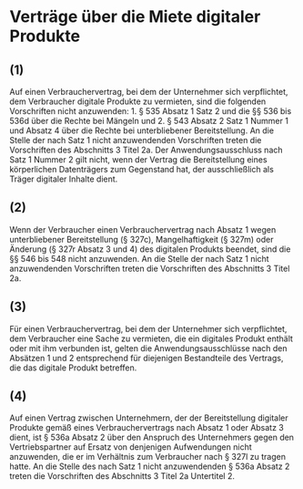 # Verträge über die Miete digitaler Produkte



## (1)

 Auf einen Verbrauchervertrag, bei dem der Unternehmer sich verpflichtet, dem Verbraucher digitale Produkte zu vermieten, sind die folgenden Vorschriften nicht anzuwenden:  1.
 § 535 Absatz 1 Satz 2 und die §§ 536 bis 536d über die Rechte bei Mängeln und
 2.
 § 543 Absatz 2 Satz 1 Nummer 1 und Absatz 4 über die Rechte bei unterbliebener Bereitstellung.
An die Stelle der nach Satz 1 nicht anzuwendenden Vorschriften treten die Vorschriften des Abschnitts 3 Titel 2a. Der Anwendungsausschluss nach Satz 1 Nummer 2 gilt nicht, wenn der Vertrag die Bereitstellung eines körperlichen Datenträgers zum Gegenstand hat, der ausschließlich als Träger digitaler Inhalte dient.

## (2)

 Wenn der Verbraucher einen Verbrauchervertrag nach Absatz 1 wegen unterbliebener Bereitstellung (§ 327c), Mangelhaftigkeit (§ 327m) oder Änderung (§ 327r Absatz 3 und 4) des digitalen Produkts beendet, sind die §§ 546 bis 548 nicht anzuwenden. An die Stelle der nach Satz 1 nicht anzuwendenden Vorschriften treten die Vorschriften des Abschnitts 3 Titel 2a.

## (3)

 Für einen Verbrauchervertrag, bei dem der Unternehmer sich verpflichtet, dem Verbraucher eine Sache zu vermieten, die ein digitales Produkt enthält oder mit ihm verbunden ist, gelten die Anwendungsausschlüsse nach den Absätzen 1 und 2 entsprechend für diejenigen Bestandteile des Vertrags, die das digitale Produkt betreffen.

## (4)

 Auf einen Vertrag zwischen Unternehmern, der der Bereitstellung digitaler Produkte gemäß eines Verbrauchervertrags nach Absatz 1 oder Absatz 3 dient, ist § 536a Absatz 2 über den Anspruch des Unternehmers gegen den Vertriebspartner auf Ersatz von denjenigen Aufwendungen nicht anzuwenden, die er im Verhältnis zum Verbraucher nach § 327l zu tragen hatte. An die Stelle des nach Satz 1 nicht anzuwendenden § 536a Absatz 2 treten die Vorschriften des Abschnitts 3 Titel 2a Untertitel 2. 

